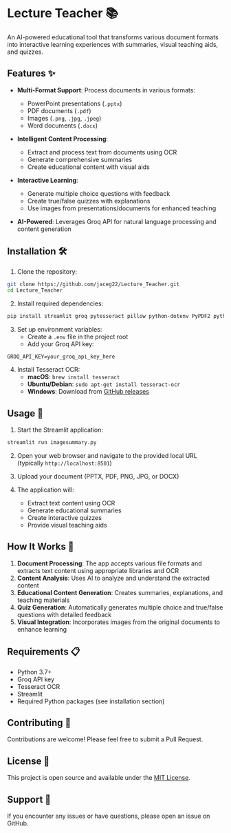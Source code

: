 # Lecture Teacher 📚

An AI-powered educational tool that transforms various document formats into interactive learning experiences with summaries, visual teaching aids, and quizzes.

## Features ✨

- **Multi-Format Support**: Process documents in various formats:
  - PowerPoint presentations (`.pptx`)
  - PDF documents (`.pdf`)
  - Images (`.png`, `.jpg`, `.jpeg`)
  - Word documents (`.docx`)

- **Intelligent Content Processing**:
  - Extract and process text from documents using OCR
  - Generate comprehensive summaries
  - Create educational content with visual aids

- **Interactive Learning**:
  - Generate multiple choice questions with feedback
  - Create true/false quizzes with explanations
  - Use images from presentations/documents for enhanced teaching

- **AI-Powered**: Leverages Groq API for natural language processing and content generation

## Installation 🛠️

1. Clone the repository:
```bash
git clone https://github.com/jaceg22/Lecture_Teacher.git
cd Lecture_Teacher
```

2. Install required dependencies:
```bash
pip install streamlit groq pytesseract pillow python-dotenv PyPDF2 python-pptx python-docx torch diffusers PyMuPDF
```

3. Set up environment variables:
   - Create a `.env` file in the project root
   - Add your Groq API key:
```
GROQ_API_KEY=your_groq_api_key_here
```

4. Install Tesseract OCR:
   - **macOS**: `brew install tesseract`
   - **Ubuntu/Debian**: `sudo apt-get install tesseract-ocr`
   - **Windows**: Download from [GitHub releases](https://github.com/UB-Mannheim/tesseract/wiki)

## Usage 🚀

1. Start the Streamlit application:
```bash
streamlit run imagesummary.py
```

2. Open your web browser and navigate to the provided local URL (typically `http://localhost:8501`)

3. Upload your document (PPTX, PDF, PNG, JPG, or DOCX)

4. The application will:
   - Extract text content using OCR
   - Generate educational summaries
   - Create interactive quizzes
   - Provide visual teaching aids

## How It Works 🔧

1. **Document Processing**: The app accepts various file formats and extracts text content using appropriate libraries and OCR
2. **Content Analysis**: Uses AI to analyze and understand the extracted content
3. **Educational Content Generation**: Creates summaries, explanations, and teaching materials
4. **Quiz Generation**: Automatically generates multiple choice and true/false questions with detailed feedback
5. **Visual Integration**: Incorporates images from the original documents to enhance learning

## Requirements 📋

- Python 3.7+
- Groq API key
- Tesseract OCR
- Streamlit
- Required Python packages (see installation section)

## Contributing 🤝

Contributions are welcome! Please feel free to submit a Pull Request.

## License 📄

This project is open source and available under the [MIT License](LICENSE).

## Support 💬

If you encounter any issues or have questions, please open an issue on GitHub.
